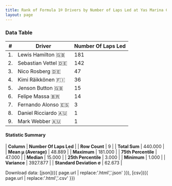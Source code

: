 ```yaml
---
title: Rank of Formula 1® Drivers by Number of Laps Led at Yas Marina Circuit
layout: page
---
```


<canvas id="chart" width="400" height="180"></canvas>
<script>
var data = {
    "datasets": [
        {
            "backgroundColor": [
                "#9C8E8D",
                "#9C8E8D",
                "#9C8E8D",
                "#9C8E8D",
                "#9C8E8D",
                "#9C8E8D",
                "#9C8E8D",
                "#9C8E8D",
                "#9C8E8D"
            ],
            "borderColor": [
                "#1D181E",
                "#1D181E",
                "#1D181E",
                "#1D181E",
                "#1D181E",
                "#1D181E",
                "#1D181E",
                "#1D181E",
                "#1D181E"
            ],
            "borderWidth": 1,
            "data": [
                181.0,
                142.0,
                47.0,
                36.0,
                15.0,
                14.0,
                3.0,
                1.0,
                1.0
            ],
            "label": "Number Of Laps Led"
        }
    ],
    "labels": [
        "Lewis Hamilton",
        "Sebastian Vettel",
        "Nico Rosberg",
        "Kimi Räikkönen",
        "Jenson Button",
        "Felipe Massa",
        "Fernando Alonso",
        "Daniel Ricciardo",
        "Mark Webber"
    ]
};
var options = {
  legend: {
    display: false
  },
  scales: {
    xAxes: [{
      ticks: {
        beginAtZero: true,
        maxRotation: 180,
        display: window.innerWidth > 800
      }
    }],
    yAxes: [{
      ticks: {
        beginAtZero: true
      }
    }]
  },
  onResize: function(chart, size) {
    chart.options.scales.xAxes[0].ticks.display = size.width > 800;
  }
};
var chart = new Chart("chart", {
    data: data,
    type: 'bar',
    options: options
});
</script>



### Data Table

| # | Driver | Number Of Laps Led |
|--|--|--|
| 1. | Lewis Hamilton 🇬🇧 | 181 |
| 2. | Sebastian Vettel 🇩🇪 | 142 |
| 3. | Nico Rosberg 🇩🇪 | 47 |
| 4. | Kimi Räikkönen 🇫🇮 | 36 |
| 5. | Jenson Button 🇬🇧 | 15 |
| 6. | Felipe Massa 🇧🇷 | 14 |
| 7. | Fernando Alonso 🇪🇸 | 3 |
| 8. | Daniel Ricciardo 🇦🇺 | 1 |
| 9. | Mark Webber 🇦🇺 | 1 |

#### Statistic Summary

| **Column** | **Number Of Laps Led** |
| **Row Count** | 9 |
| **Total Sum** | 440.000 |
| **Mean μ (Average)** | 48.889 |
| **Maximum** | 181.000 |
| **75th Percentile** | 47.000 |
| **Median** | 15.000 |
| **25th Percentile** | 3.000 |
| **Minimum** | 1.000 |
| **Variance** | 3927.877 |
| **Standard Deviation σ** | 62.673 |

Download data: [json]({{ page.url | replace:'.html','.json' }}), [csv]({{ page.url | replace:'.html','.csv' }})
